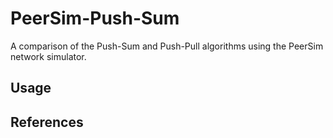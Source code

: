 PeerSim-Push-Sum
================================================================================

A comparison of the Push-Sum and Push-Pull algorithms using the PeerSim network
simulator.



Usage
--------------------------------------------------------------------------------



References
--------------------------------------------------------------------------------
